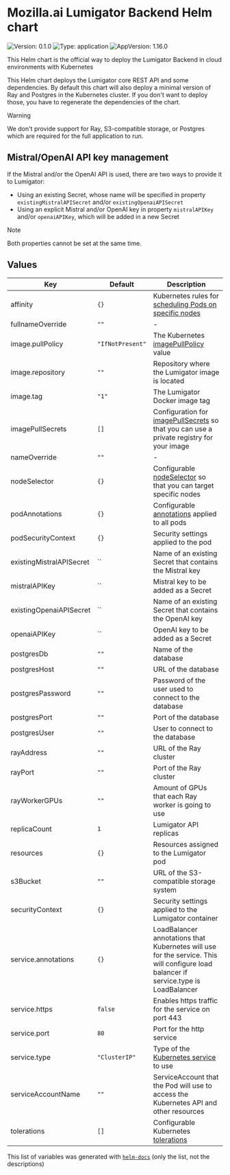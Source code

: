 # Mozilla.ai Lumigator Backend Helm chart

![Version: 0.1.0](https://img.shields.io/badge/Version-0.1.0-informational?style=flat-square) ![Type: application](https://img.shields.io/badge/Type-application-informational?style=flat-square) ![AppVersion: 1.16.0](https://img.shields.io/badge/AppVersion-1.16.0-informational?style=flat-square)

This Helm chart is the official way to deploy the Lumigator Backend in cloud environments with Kubernetes

This Helm chart deploys the Lumigator core REST API and some dependencies. By default this chart will also deploy a minimal version of Ray and Postgres in the Kubernetes cluster. If you don't want to deploy those, you have to regenerate the dependencies of the chart.

> [!WARNING]
> We don't provide support for Ray, S3-compatible storage, or Postgres which are required for the full application to run.

## Mistral/OpenAI API key management

If the Mistral and/or the OpenAI API is used, there are two ways to provide it to Lumigator:

* Using an existing Secret, whose name will be specified in property `existingMistralAPISecret` and/or `existingOpenaiAPISecret`
* Using an explicit Mistral and/or OpenAI key in property `mistralAPIKey` and/or `openaiAPIKey`, which will be added in a new Secret

> [!NOTE]
> Both properties cannot be set at the same time.

## Values

| Key | Default | Description |
|-----|---------|-------------|
| affinity | `{}` |  Kubernetes rules for [scheduling Pods on specific nodes](https://kubernetes.io/docs/concepts/scheduling-eviction/assign-pod-node/#affinity-and-anti-affinity) |
| fullnameOverride | `""` | - |
| image.pullPolicy | `"IfNotPresent"` | The Kubernetes [imagePullPolicy](https://kubernetes.io/docs/concepts/containers/images/#updating-images) value |
| image.repository | `""` | Repository where the Lumigator image is located |
| image.tag | `"1"` | The Lumigator Docker image tag |
| imagePullSecrets | `[]` | Configuration for [imagePullSecrets](https://kubernetes.io/docs/tasks/configure-pod-container/pull-image-private-registry/#create-a-pod-that-uses-your-secret) so that you can use a private registry for your image |
| nameOverride | `""` | - |
| nodeSelector | `{}` | Configurable [nodeSelector](https://kubernetes.io/docs/concepts/scheduling-eviction/assign-pod-node/#nodeselector) so that you can target specific nodes |
| podAnnotations | `{}` | Configurable [annotations](https://kubernetes.io/docs/concepts/overview/working-with-objects/annotations/) applied to all pods |
| podSecurityContext | `{}` | Security settings applied to the pod |
| existingMistralAPISecret | `` | Name of an existing Secret that contains the Mistral key |
| mistralAPIKey | `` | Mistral key to be added as a Secret |
| existingOpenaiAPISecret | `` | Name of an existing Secret that contains the OpenAI key |
| openaiAPIKey | `` | OpenAI key to be added as a Secret |
| postgresDb | `""` | Name of the database |
| postgresHost | `""` | URL of the database |
| postgresPassword | `""` | Password of the user used to connect to the database |
| postgresPort | `""` | Port of the database |
| postgresUser | `""` | User to connect to the database |
| rayAddress | `""` | URL of the Ray cluster |
| rayPort | `""` | Port of the Ray cluster |
| rayWorkerGPUs | `""` | Amount of GPUs that each Ray worker is going to use |
| replicaCount | `1` | Lumigator API replicas |
| resources | `{}` | Resources assigned to the Lumigator pod |
| s3Bucket | `""` | URL of the S3-compatible storage system |
| securityContext | `{}` | Security settings applied to the Lumigator container |
| service.annotations | `{}` | LoadBalancer annotations that Kubernetes will use for the service. This will configure load balancer if service.type is LoadBalancer |
| service.https | `false` | Enables https traffic for the service on port 443 |
| service.port | `80` | Port for the http service |
| service.type | `"ClusterIP"` | Type of the [Kubernetes service](https://kubernetes.io/docs/concepts/services-networking/service/#publishing-services-service-types) to use |
| serviceAccountName | `""` | ServiceAccount that the Pod will use to access the Kubernetes API and other resources |
| tolerations | `[]` | Configurable Kubernetes [tolerations](https://kubernetes.io/docs/concepts/scheduling-eviction/taint-and-toleration/) |

This list of variables was generated with [`helm-docs`](https://github.com/norwoodj/helm-docs) (only the list, not the descriptions)
